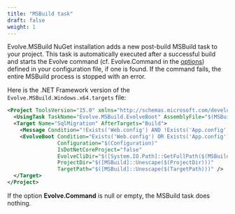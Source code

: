 ```yaml
---
title: "MSBuild task"
draft: false
weight: 1
---
```


Evolve.MSBuild NuGet installation adds a new post-build MSBuild task to your project. This task is automatically executed after a successful build and starts the Evolve command (cf. Evolve.Command in the [options](/configuration/#options)) defined in your configuration file, if one is found. If the command fails, the entire MSBuild process is stopped with an error.

Here is the .NET Framework version of the `Evolve.MSBuild.Windows.x64.targets` file:

```xml
<Project ToolsVersion="15.0" xmlns="http://schemas.microsoft.com/developer/msbuild/2003">
  <UsingTask TaskName="Evolve.MSBuild.EvolveBoot" AssemblyFile="$(MSBuildThisFileDirectory)Evolve.MSBuild.dll" />
  <Target Name="SqlMigration" AfterTargets="Build">
    <Message Condition="!Exists('Web.config') AND !Exists('App.config')" Importance="High" Text="Evolve MSBuild mode is off: no configuration file found." />
    <EvolveBoot Condition="Exists('Web.config') OR Exists('App.config')"
                Configuration="$(Configuration)"
                IsDotNetCoreProject="false"
                EvolveCliDir="$([System.IO.Path]::GetFullPath($(MSBuildThisFileDirectory)..\..\tools))" 
                ProjectDir="$([MSBuild]::Unescape($(ProjectDir)))" 
                TargetPath="$([MSBuild]::Unescape($(TargetPath)))" />
  </Target>
</Project>
```

<i class="fa fa-hand-o-right"></i> If the option **Evolve.Command** is null or empty, the MSBuild task does nothing.
